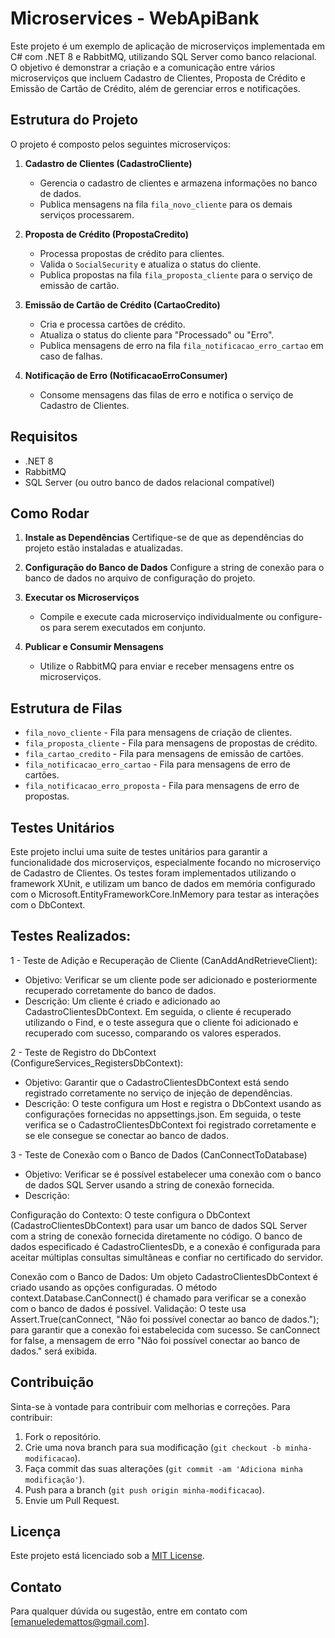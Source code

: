 # Microservices - WebApiBank

Este projeto é um exemplo de aplicação de microserviços implementada em C# com .NET 8 e RabbitMQ, utilizando SQL Server como banco relacional. O objetivo é demonstrar a criação e a comunicação entre vários microserviços que incluem Cadastro de Clientes, Proposta de Crédito e Emissão de Cartão de Crédito, além de gerenciar erros e notificações.

## Estrutura do Projeto

O projeto é composto pelos seguintes microserviços:

1. **Cadastro de Clientes (CadastroCliente)**
   - Gerencia o cadastro de clientes e armazena informações no banco de dados.
   - Publica mensagens na fila `fila_novo_cliente` para os demais serviços processarem.

2. **Proposta de Crédito (PropostaCredito)**
   - Processa propostas de crédito para clientes.
   - Valida o `SocialSecurity` e atualiza o status do cliente.
   - Publica propostas na fila `fila_proposta_cliente` para o serviço de emissão de cartão.

3. **Emissão de Cartão de Crédito (CartaoCredito)**
   - Cria e processa cartões de crédito.
   - Atualiza o status do cliente para "Processado" ou "Erro".
   - Publica mensagens de erro na fila `fila_notificacao_erro_cartao` em caso de falhas.

4. **Notificação de Erro (NotificacaoErroConsumer)**
   - Consome mensagens das filas de erro e notifica o serviço de Cadastro de Clientes.

## Requisitos

- .NET 8
- RabbitMQ
- SQL Server (ou outro banco de dados relacional compatível)

## Como Rodar

1. **Instale as Dependências**
   Certifique-se de que as dependências do projeto estão instaladas e atualizadas.

2. **Configuração do Banco de Dados**
   Configure a string de conexão para o banco de dados no arquivo de configuração do projeto.

3. **Executar os Microserviços**
   - Compile e execute cada microserviço individualmente ou configure-os para serem executados em conjunto.

4. **Publicar e Consumir Mensagens**
   - Utilize o RabbitMQ para enviar e receber mensagens entre os microserviços.

## Estrutura de Filas

- `fila_novo_cliente` - Fila para mensagens de criação de clientes.
- `fila_proposta_cliente` - Fila para mensagens de propostas de crédito.
- `fila_cartao_credito` - Fila para mensagens de emissão de cartões.
- `fila_notificacao_erro_cartao` - Fila para mensagens de erro de cartões.
- `fila_notificacao_erro_proposta` - Fila para mensagens de erro de propostas.

## Testes Unitários
Este projeto inclui uma suite de testes unitários para garantir a funcionalidade dos microserviços, especialmente focando no microserviço de Cadastro de Clientes. Os testes foram implementados utilizando o framework XUnit, e utilizam um banco de dados em memória configurado com o Microsoft.EntityFrameworkCore.InMemory para testar as interações com o DbContext.

  ## Testes Realizados:
  
1 - Teste de Adição e Recuperação de Cliente (CanAddAndRetrieveClient):
- Objetivo: Verificar se um cliente pode ser adicionado e posteriormente recuperado corretamente do banco de dados.
- Descrição: Um cliente é criado e adicionado ao CadastroClientesDbContext. Em seguida, o cliente é recuperado utilizando o Find, e o teste assegura que o cliente foi adicionado e recuperado com sucesso, comparando os valores esperados.

2 - Teste de Registro do DbContext (ConfigureServices_RegistersDbContext):
- Objetivo: Garantir que o CadastroClientesDbContext está sendo registrado corretamente no serviço de injeção de dependências.
- Descrição: O teste configura um Host e registra o DbContext usando as configurações fornecidas no appsettings.json. Em seguida, o teste verifica se o CadastroClientesDbContext foi registrado corretamente e se ele consegue se conectar ao banco de dados.

3 - Teste de Conexão com o Banco de Dados (CanConnectToDatabase)
- Objetivo: Verificar se é possível estabelecer uma conexão com o banco de dados SQL Server usando a string de conexão fornecida.
- Descrição:
  
Configuração do Contexto: O teste configura o DbContext (CadastroClientesDbContext) para usar um banco de dados SQL Server com a string de conexão fornecida diretamente no código. O banco de dados especificado é CadastroClientesDb, e a conexão é configurada para aceitar múltiplas consultas simultâneas e confiar no certificado do servidor.

Conexão com o Banco de Dados: Um objeto CadastroClientesDbContext é criado usando as opções configuradas. O método context.Database.CanConnect() é chamado para verificar se a conexão com o banco de dados é possível.
Validação: O teste usa Assert.True(canConnect, "Não foi possível conectar ao banco de dados."); para garantir que a conexão foi estabelecida com sucesso. Se canConnect for false, a mensagem de erro "Não foi possível conectar ao banco de dados." será exibida.

## Contribuição

Sinta-se à vontade para contribuir com melhorias e correções. Para contribuir:

1. Fork o repositório.
2. Crie uma nova branch para sua modificação (`git checkout -b minha-modificacao`).
3. Faça commit das suas alterações (`git commit -am 'Adiciona minha modificação'`).
4. Push para a branch (`git push origin minha-modificacao`).
5. Envie um Pull Request.

## Licença

Este projeto está licenciado sob a [MIT License](LICENSE).

## Contato

Para qualquer dúvida ou sugestão, entre em contato com [emanueledemattos@gmail.com].

